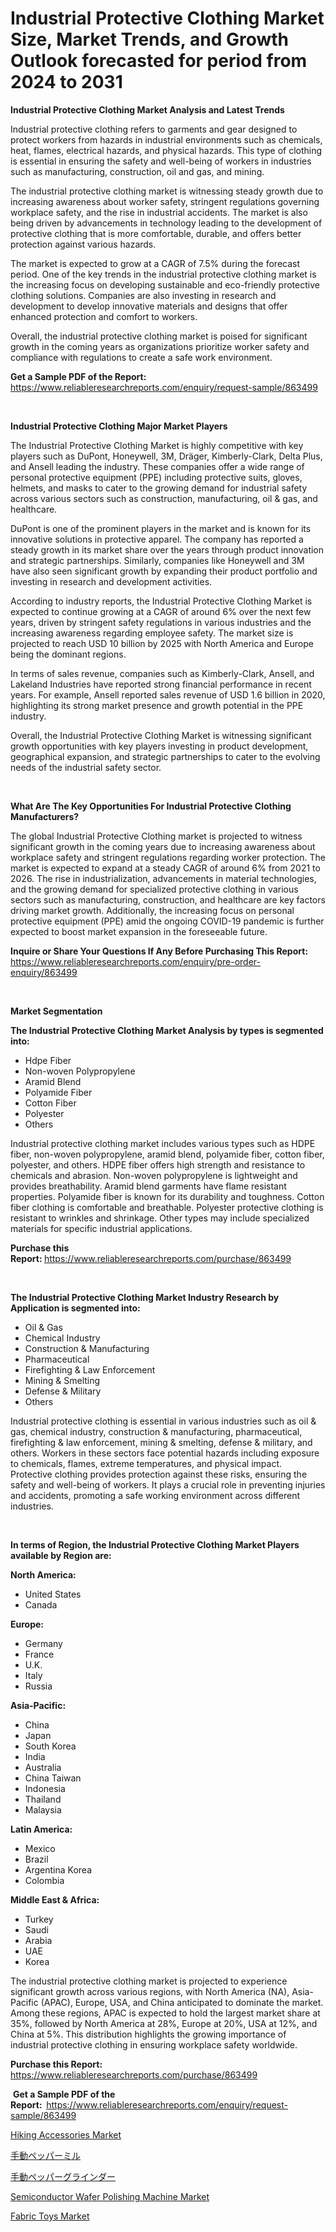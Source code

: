 <p><h1>Industrial Protective Clothing Market Size, Market Trends, and Growth Outlook forecasted for period from 2024 to 2031</h1></p><p><strong>Industrial Protective Clothing Market Analysis and Latest Trends</strong></p>
<p><p>Industrial protective clothing refers to garments and gear designed to protect workers from hazards in industrial environments such as chemicals, heat, flames, electrical hazards, and physical hazards. This type of clothing is essential in ensuring the safety and well-being of workers in industries such as manufacturing, construction, oil and gas, and mining.</p><p>The industrial protective clothing market is witnessing steady growth due to increasing awareness about worker safety, stringent regulations governing workplace safety, and the rise in industrial accidents. The market is also being driven by advancements in technology leading to the development of protective clothing that is more comfortable, durable, and offers better protection against various hazards.</p><p>The market is expected to grow at a CAGR of 7.5% during the forecast period. One of the key trends in the industrial protective clothing market is the increasing focus on developing sustainable and eco-friendly protective clothing solutions. Companies are also investing in research and development to develop innovative materials and designs that offer enhanced protection and comfort to workers.</p><p>Overall, the industrial protective clothing market is poised for significant growth in the coming years as organizations prioritize worker safety and compliance with regulations to create a safe work environment.</p></p>
<p><strong>Get a Sample PDF of the Report:&nbsp;</strong> <a href="https://www.reliableresearchreports.com/enquiry/request-sample/863499">https://www.reliableresearchreports.com/enquiry/request-sample/863499</a></p>
<p>&nbsp;</p>
<p><strong>Industrial Protective Clothing Major Market Players</strong></p>
<p><p>The Industrial Protective Clothing Market is highly competitive with key players such as DuPont, Honeywell, 3M, Dräger, Kimberly-Clark, Delta Plus, and Ansell leading the industry. These companies offer a wide range of personal protective equipment (PPE) including protective suits, gloves, helmets, and masks to cater to the growing demand for industrial safety across various sectors such as construction, manufacturing, oil & gas, and healthcare.</p><p>DuPont is one of the prominent players in the market and is known for its innovative solutions in protective apparel. The company has reported a steady growth in its market share over the years through product innovation and strategic partnerships. Similarly, companies like Honeywell and 3M have also seen significant growth by expanding their product portfolio and investing in research and development activities.</p><p>According to industry reports, the Industrial Protective Clothing Market is expected to continue growing at a CAGR of around 6% over the next few years, driven by stringent safety regulations in various industries and the increasing awareness regarding employee safety. The market size is projected to reach USD 10 billion by 2025 with North America and Europe being the dominant regions.</p><p>In terms of sales revenue, companies such as Kimberly-Clark, Ansell, and Lakeland Industries have reported strong financial performance in recent years. For example, Ansell reported sales revenue of USD 1.6 billion in 2020, highlighting its strong market presence and growth potential in the PPE industry.</p><p>Overall, the Industrial Protective Clothing Market is witnessing significant growth opportunities with key players investing in product development, geographical expansion, and strategic partnerships to cater to the evolving needs of the industrial safety sector.</p></p>
<p>&nbsp;</p>
<p><strong>What Are The Key Opportunities For Industrial Protective Clothing Manufacturers?</strong></p>
<p><p>The global Industrial Protective Clothing market is projected to witness significant growth in the coming years due to increasing awareness about workplace safety and stringent regulations regarding worker protection. The market is expected to expand at a steady CAGR of around 6% from 2021 to 2026. The rise in industrialization, advancements in material technologies, and the growing demand for specialized protective clothing in various sectors such as manufacturing, construction, and healthcare are key factors driving market growth. Additionally, the increasing focus on personal protective equipment (PPE) amid the ongoing COVID-19 pandemic is further expected to boost market expansion in the foreseeable future.</p></p>
<p><strong>Inquire or Share Your Questions If Any Before Purchasing This Report:</strong> <a href="https://www.reliableresearchreports.com/enquiry/pre-order-enquiry/863499">https://www.reliableresearchreports.com/enquiry/pre-order-enquiry/863499</a></p>
<p>&nbsp;</p>
<p><strong>Market Segmentation</strong></p>
<p><strong>The Industrial Protective Clothing Market Analysis by types is segmented into:</strong></p>
<p><ul><li>Hdpe Fiber</li><li>Non-woven Polypropylene</li><li>Aramid Blend</li><li>Polyamide Fiber</li><li>Cotton Fiber</li><li>Polyester</li><li>Others</li></ul></p>
<p><p>Industrial protective clothing market includes various types such as HDPE fiber, non-woven polypropylene, aramid blend, polyamide fiber, cotton fiber, polyester, and others. HDPE fiber offers high strength and resistance to chemicals and abrasion. Non-woven polypropylene is lightweight and provides breathability. Aramid blend garments have flame resistant properties. Polyamide fiber is known for its durability and toughness. Cotton fiber clothing is comfortable and breathable. Polyester protective clothing is resistant to wrinkles and shrinkage. Other types may include specialized materials for specific industrial applications.</p></p>
<p><strong>Purchase this Report:&nbsp;</strong><a href="https://www.reliableresearchreports.com/purchase/863499">https://www.reliableresearchreports.com/purchase/863499</a></p>
<p>&nbsp;</p>
<p><strong>The Industrial Protective Clothing Market Industry Research by Application is segmented into:</strong></p>
<p><ul><li>Oil & Gas</li><li>Chemical Industry</li><li>Construction & Manufacturing</li><li>Pharmaceutical</li><li>Firefighting & Law Enforcement</li><li>Mining & Smelting</li><li>Defense & Military</li><li>Others</li></ul></p>
<p><p>Industrial protective clothing is essential in various industries such as oil & gas, chemical industry, construction & manufacturing, pharmaceutical, firefighting & law enforcement, mining & smelting, defense & military, and others. Workers in these sectors face potential hazards including exposure to chemicals, flames, extreme temperatures, and physical impact. Protective clothing provides protection against these risks, ensuring the safety and well-being of workers. It plays a crucial role in preventing injuries and accidents, promoting a safe working environment across different industries.</p></p>
<p>&nbsp;</p>
<p><strong>In terms of Region, the Industrial Protective Clothing Market Players available by Region are:</strong></p>
<p>
    <p> <strong> North America: </strong>
        <ul>
            <li>United States</li>
            <li>Canada</li>
        </ul>
        </p> 
    <p> <strong> Europe: </strong>
        <ul>
            <li>Germany</li>
            <li>France</li>
            <li>U.K.</li>
            <li>Italy</li>
            <li>Russia</li>
        </ul>
        </p> 
    <p> <strong> Asia-Pacific: </strong>
        <ul>
            <li>China</li>
            <li>Japan</li>
            <li>South Korea</li>
            <li>India</li>
            <li>Australia</li>
            <li>China Taiwan</li>
            <li>Indonesia</li>
            <li>Thailand</li>
            <li>Malaysia</li>
        </ul>
        </p> 
    <p> <strong> Latin America: </strong>
        <ul>
            <li>Mexico</li>
            <li>Brazil</li>
            <li>Argentina Korea</li>
            <li>Colombia</li>
        </ul>
        </p> 
    <p> <strong> Middle East & Africa: </strong>
        <ul>
            <li>Turkey</li>
            <li>Saudi</li>
            <li>Arabia</li>
            <li>UAE</li>
            <li>Korea</li>
        </ul>
    </p>
    </p>
<p><p>The industrial protective clothing market is projected to experience significant growth across various regions, with North America (NA), Asia-Pacific (APAC), Europe, USA, and China anticipated to dominate the market. Among these regions, APAC is expected to hold the largest market share at 35%, followed by North America at 28%, Europe at 20%, USA at 12%, and China at 5%. This distribution highlights the growing importance of industrial protective clothing in ensuring workplace safety worldwide.</p></p>
<p><strong>Purchase this Report: </strong><a href="https://www.reliableresearchreports.com/purchase/863499">https://www.reliableresearchreports.com/purchase/863499</a></p>
<p>&nbsp;<strong>Get a Sample PDF of the Report:&nbsp;&nbsp;</strong><a href="https://www.reliableresearchreports.com/enquiry/request-sample/863499">https://www.reliableresearchreports.com/enquiry/request-sample/863499</a></p>
<p><strong></strong></p>
<p><p><a href="https://github.com/mbisetmhermsr/Market-Research-Report-List-1/blob/main/hiking-accessories-market.md">Hiking Accessories Market</a></p><p><a href="https://github.com/avwofrml53535/Market-Research-Report-List-1/blob/main/45414593398.md">手動ペッパーミル</a></p><p><a href="https://github.com/vtbvgl20191192/Market-Research-Report-List-1/blob/main/51806023399.md">手動ペッパーグラインダー</a></p><p><a href="https://issuu.com/reportprime-2/docs/semiconductor-wafer-polishing-machine-market-size-">Semiconductor Wafer Polishing Machine Market</a></p><p><a href="https://github.com/zjyglelu/Market-Research-Report-List-1/blob/main/fabric-toys-market.md">Fabric Toys Market</a></p></p>